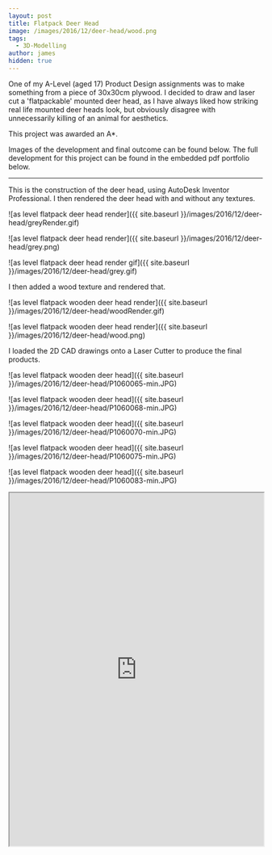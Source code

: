 ```yaml
---
layout: post
title: Flatpack Deer Head
image: /images/2016/12/deer-head/wood.png
tags:
  - 3D-Modelling
author: james
hidden: true
---
```



One of my A-Level (aged 17) Product Design assignments was to make something from a piece of 30x30cm plywood. I decided to draw and laser cut a 'flatpackable' mounted deer head, as I have always liked how striking real life mounted deer heads look, but obviously disagree with unnecessarily killing of an animal for aesthetics.

This project was awarded an A*.

Images of the development and final outcome can be found below. The full development for this project can be found in the embedded pdf portfolio below.

---

This is the construction of the deer head, using AutoDesk Inventor Professional. I then rendered the deer head with and without any textures.

![as level flatpack deer head render]({{ site.baseurl }}/images/2016/12/deer-head/greyRender.gif)

![as level flatpack deer head render]({{ site.baseurl }}/images/2016/12/deer-head/grey.png)

![as level flatpack deer head render gif]({{ site.baseurl }}/images/2016/12/deer-head/grey.gif)

I then added a wood texture and rendered that.

![as level flatpack wooden deer head render]({{ site.baseurl }}/images/2016/12/deer-head/woodRender.gif)

![as level flatpack wooden deer head render]({{ site.baseurl }}/images/2016/12/deer-head/wood.png)

I loaded the 2D CAD drawings onto a Laser Cutter to produce the final products.

![as level flatpack wooden deer head]({{ site.baseurl }}/images/2016/12/deer-head/P1060065-min.JPG)

![as level flatpack wooden deer head]({{ site.baseurl }}/images/2016/12/deer-head/P1060068-min.JPG)

![as level flatpack wooden deer head]({{ site.baseurl }}/images/2016/12/deer-head/P1060070-min.JPG)

![as level flatpack wooden deer head]({{ site.baseurl }}/images/2016/12/deer-head/P1060075-min.JPG)

![as level flatpack wooden deer head]({{ site.baseurl }}/images/2016/12/deer-head/P1060083-min.JPG)

<iframe src="https://drive.google.com/file/d/1BdkvIQwyml7a2TQhs-5q5gDiLBrx-lfj/preview" width="100%" height="700"></iframe>
